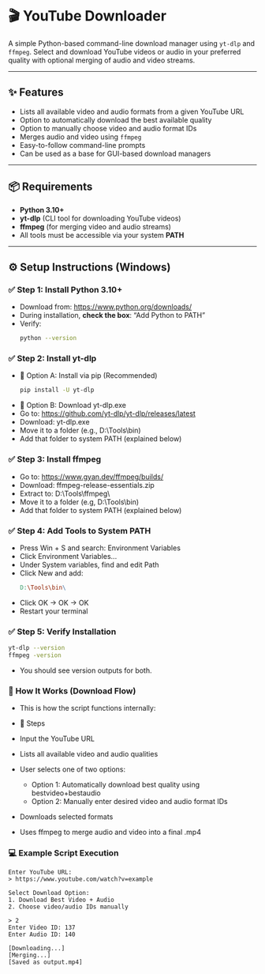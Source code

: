 # 🎬 YouTube Downloader

A simple Python-based command-line download manager using `yt-dlp` and `ffmpeg`. Select and download YouTube videos or audio in your preferred quality with optional merging of audio and video streams.

---

## ✨ Features
- Lists all available video and audio formats from a given YouTube URL
- Option to automatically download the best available quality
- Option to manually choose video and audio format IDs
- Merges audio and video using `ffmpeg`
- Easy-to-follow command-line prompts
- Can be used as a base for GUI-based download managers

---

## 📦 Requirements

- **Python 3.10+**
- **yt-dlp** (CLI tool for downloading YouTube videos)
- **ffmpeg** (for merging video and audio streams)
- All tools must be accessible via your system **PATH**

---

## ⚙️ Setup Instructions (Windows)

### ✅ Step 1: Install Python 3.10+

- Download from: https://www.python.org/downloads/
- During installation, **check the box**: “Add Python to PATH”
- Verify:
  ```bash
  python --version

### ✅ Step 2: Install yt-dlp
- 📌 Option A: Install via pip (Recommended)
  ```bash
  pip install -U yt-dlp
- 📌 Option B: Download yt-dlp.exe
- Go to: https://github.com/yt-dlp/yt-dlp/releases/latest
- Download: yt-dlp.exe
- Move it to a folder (e.g., D:\Tools\bin)
- Add that folder to system PATH (explained below)

### ✅ Step 3: Install ffmpeg
- Go to: https://www.gyan.dev/ffmpeg/builds/
- Download: ffmpeg-release-essentials.zip
- Extract to: D:\Tools\ffmpeg\
- Move it to a folder (e.g, D:\Tools\bin)
- Add that folder to system PATH (explained below)

### ✅ Step 4: Add Tools to System PATH
- Press Win + S and search: Environment Variables
- Click Environment Variables...
- Under System variables, find and edit Path
- Click New and add:
  ```Makefile
  D:\Tools\bin\
- Click OK → OK → OK
- Restart your terminal

### ✅ Step 5: Verify Installation
  ```bash
  yt-dlp --version
  ffmpeg -version
  ```
- You should see version outputs for both.

### 🧰 How It Works (Download Flow)
- This is how the script functions internally:

- 🔢 Steps
- Input the YouTube URL
- Lists all available video and audio qualities
- User selects one of two options:
    - Option 1: Automatically download best quality using bestvideo+bestaudio
    - Option 2: Manually enter desired video and audio format IDs
- Downloads selected formats
- Uses ffmpeg to merge audio and video into a final .mp4

### 💻 Example Script Execution
  ```less
  Enter YouTube URL:
  > https://www.youtube.com/watch?v=example

  Select Download Option:
  1. Download Best Video + Audio
  2. Choose video/audio IDs manually

  > 2
  Enter Video ID: 137
  Enter Audio ID: 140

  [Downloading...]
  [Merging...]
  [Saved as output.mp4]
  ```

